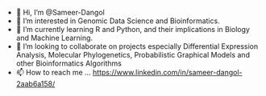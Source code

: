 - 👋 Hi, I’m @Sameer-Dangol
- 👀 I’m interested in Genomic Data Science and Bioinformatics.
- 🌱 I’m currently learning R and Python, and their implications in Biology and Machine Learning.
- 💞️ I’m looking to collaborate on projects especially Differential Expression Analysis, Molecular Phylogenetics, Probabilistic Graphical Models and other Bioinformatics Algorithms
- 📫 How to reach me ... https://www.linkedin.com/in/sameer-dangol-2aab6a158/

<!---
Sameer-Dangol/Sameer-Dangol is a ✨ special ✨ repository because its `README.md` (this file) appears on your GitHub profile.
You can click the Preview link to take a look at your changes.
--->
